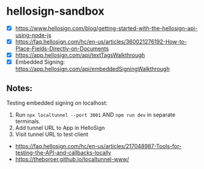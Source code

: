 # hellosign-sandbox
* [x] https://www.hellosign.com/blog/getting-started-with-the-hellosign-api-using-node-js
* [x] https://faq.hellosign.com/hc/en-us/articles/360021276192-How-to-Place-Fields-Directly-on-Documents
* [x] https://app.hellosign.com/api/textTagsWalkthrough
* [x] Embedded Signing: https://app.hellosign.com/api/embeddedSigningWalkthrough

## Notes:
Testing embedded signing on localhost:
1) Run `npx localtunnel --port 3001` AND `npm run dev` in separate terminals.
2) Add tunnel URL to App in HelloSign
3) Visit tunnel URL to test client

* https://faq.hellosign.com/hc/en-us/articles/217048987-Tools-for-testing-the-API-and-callbacks-locally
* https://theboroer.github.io/localtunnel-www/